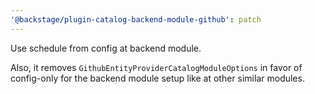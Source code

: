 ```yaml
---
'@backstage/plugin-catalog-backend-module-github': patch
---
```


Use schedule from config at backend module.

Also, it removes `GithubEntityProviderCatalogModuleOptions`
in favor of config-only for the backend module setup
like at other similar modules.
